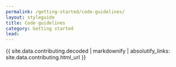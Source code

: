 ```yaml
---
permalink: /getting-started/code-guidelines/
layout: styleguide
title: Code guidelines
category: Getting started
lead: 
---
```


{{ site.data.contributing.decoded | markdownify | absolutify_links: site.data.contributing.html_url }}